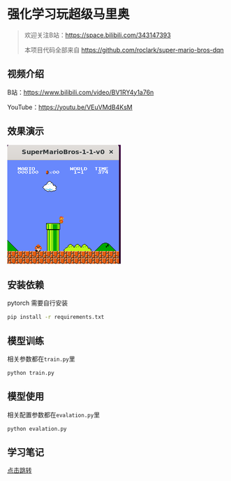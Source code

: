 # 强化学习玩超级马里奥

> 欢迎关注B站：https://space.bilibili.com/343147393
> 
> 本项目代码全部来自 https://github.com/roclark/super-mario-bros-dqn

## 视频介绍
B站：https://www.bilibili.com/video/BV1RY4y1a76n

YouTube：https://youtu.be/VEuVMdB4KsM

## 效果演示

![](.readme_images/5318f282.png)

## 安装依赖
pytorch 需要自行安装
```bash
pip install -r requirements.txt
```

## 模型训练
相关参数都在`train.py`里
```bash
python train.py
```

## 模型使用
相关配置参数都在`evalation.py`里
```bash
python evalation.py
```

## 学习笔记
[点击跳转](learing.md)
